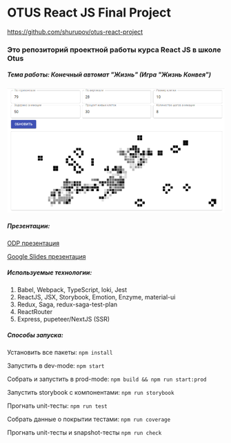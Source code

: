 # OTUS React JS Final Project

https://github.com/shurupov/otus-react-project

### Это репозиторий проектной работы курса React JS в школе Otus

##### Тема работы: Конечный автомат "Жизнь" (Игра "Жизнь Конвея")

![Game of Life Application](game-life.png "Игра Жизнь")

##### Презентации:

[ODP презентация](Presentation.odp)

[Google Slides презентация](https://docs.google.com/presentation/d/e/2PACX-1vTtJpjPjNmKIxW-hrjlhar5itVQp9TIDhgWIeRgmNBsOxbP8_7T2sqGwv46koQfH1fmTXrsJZuAtO9F/pub?start=false&loop=false&delayms=3000)

##### Используемые технологии:

1. Babel, Webpack, TypeScript, loki, Jest
2. ReactJS, JSX, Storybook, Emotion, Enzyme, material-ui
3. Redux, Saga, redux-saga-test-plan
4. ReactRouter
5. Express, pupeteer/NextJS (SSR)

##### Способы запуска:

Установить все пакеты:
`npm install`

Запустить в dev-mode:
`npm start`

Собрать и запустить в prod-mode:
`npm build && npm run start:prod`

Запустить storybook с компонентами:
`npm run storybook`

Прогнать unit-тесты:
`npm run test`

Собрать данные о покрытии тестами:
`npm run coverage`

Прогнать unit-тесты и snapshot-тесты
`npm run check`
